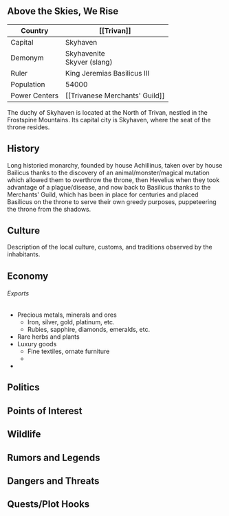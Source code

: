 ## Above the Skies, We Rise
| Country       | [[Trivan]]                         |
| ------------- | ---------------------------------- |
| Capital       | Skyhaven                           |
| Demonym       | Skyhavenite<br>Skyver (slang)      |
| Ruler         | King Jeremias Basilicus III        |
| Population    | 54000                              |
| Power Centers | [[Trivanese Merchants' Guild]]<br> |
The duchy of Skyhaven is located at the North of Trivan, nestled in the Frostspine Mountains. Its capital city is Skyhaven, where the seat of the throne resides.
## History
Long historied monarchy, founded by house Achillinus, taken over by house Bailicus thanks to the discovery of an animal/monster/magical mutation which allowed them to overthrow the throne, then Hevelius when they took advantage of a plague/disease, and now back to Basilicus thanks to the Merchants' Guild, which has been in place for centuries and placed Basilicus on the throne to serve their own greedy purposes, puppeteering the throne from the shadows.
## Culture
Description of the local culture, customs, and traditions observed by the inhabitants.
## Economy
###### Exports
- Precious metals, minerals and ores
	- Iron, silver, gold, platinum, etc.
	- Rubies, sapphire, diamonds, emeralds, etc.
- Rare herbs and plants
- Luxury goods
	- Fine textiles, ornate furniture
	- 
- 
## Politics

## Points of Interest

## Wildlife

## Rumors and Legends

## Dangers and Threats

## Quests/Plot Hooks
